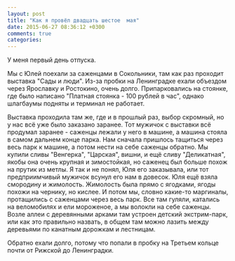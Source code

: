 ```yaml
---
layout: post
title: "Как я провёл двадцать шестое  мая"
date: 2015-06-27 08:36:12 +0300
comments: true
categories: 
---
```

У меня первый день отпуска. 

Мы с Юлей поехали за саженцами в Сокольники, там как раз проходит выставка "Сады и люди". Из-за пробки на Ленинградке ехали объездом через Ярославку и Ростокино, очень долго. Припарковались на стоянке, где было написано "Платная стоянка - 100 рублей в час", однако шлагбаумы подняты и терминал не работает. 

Выставка проходила там же, где и в прошлый раз, выбор скромный, но у нас всё уже было заказано заранее. Тот мужичок с выставки всё продумал заранее - саженцы лежали у него в машине, а машина стояла в самом дальнем конце парка. Нам сначала пришлось тащиться через весь парк к машине, а потом нести на себе саженцы обратно. Мы купили сливы "Венгерка", "Царская", вишни, и ещё сливу "Деликатная", якобы она очень крупная и зимостойкая, но саженец был больше похож на прутик из метлы. Я так и не понял, Юля его заказывала, или тот предприимчивый мужичок всунул его нам в довесок. Юля ещё взяла смородину и жимолость. Жимолость была прямо с ягодками, ягоды похожи на чернику, но кислее. И потом мы, словно какие-то маргиналы, протащились с саженцами через весь парк. Все там гуляли, катались на веломобилях и ели мороженое, а мы волокли на себе саженцы. Возле аллеи с деревянными арками там устроен детский экстрим-парк, или как это правильно назвать, в общем там можно лазить между деревьями по канатным дорожкам и лестницам.

Обратно ехали долго, потому что попали в пробку на Третьем кольце почти от Рижской до Ленинградки.
